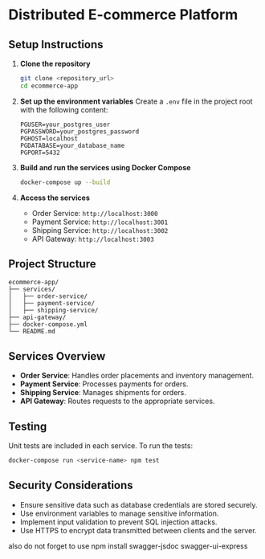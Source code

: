 # Distributed E-commerce Platform

## Setup Instructions

1. **Clone the repository**
   ```bash
   git clone <repository_url>
   cd ecommerce-app
   ```

2. **Set up the environment variables**
   Create a `.env` file in the project root with the following content:
   ```env
   PGUSER=your_postgres_user
   PGPASSWORD=your_postgres_password
   PGHOST=localhost
   PGDATABASE=your_database_name
   PGPORT=5432
   ```

3. **Build and run the services using Docker Compose**
   ```bash
   docker-compose up --build
   ```

4. **Access the services**
   - Order Service: `http://localhost:3000`
   - Payment Service: `http://localhost:3001`
   - Shipping Service: `http://localhost:3002`
   - API Gateway: `http://localhost:3003`

## Project Structure

```
ecommerce-app/
├── services/
│   ├── order-service/
│   ├── payment-service/
│   ├── shipping-service/
├── api-gateway/
├── docker-compose.yml
└── README.md
```

## Services Overview

- **Order Service**: Handles order placements and inventory management.
- **Payment Service**: Processes payments for orders.
- **Shipping Service**: Manages shipments for orders.
- **API Gateway**: Routes requests to the appropriate services.

## Testing

Unit tests are included in each service. To run the tests:
```bash
docker-compose run <service-name> npm test
```

## Security Considerations

- Ensure sensitive data such as database credentials are stored securely.
- Use environment variables to manage sensitive information.
- Implement input validation to prevent SQL injection attacks.
- Use HTTPS to encrypt data transmitted between clients and the server.

also do not forget to use 
npm install swagger-jsdoc swagger-ui-express


